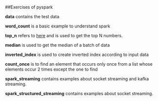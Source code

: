 ##Exercises of pyspark

**data** contains the test data

**word_count** is a basic example to understand spark

**top_n** refers to [here](https://stackoverflow.com/a/34293270/8025086) and is
used to get the top N numbers.

**median** is used to get the median of a batch of data

**inverted_index** is used to create inverted index according to input data

**count_once** is to find an element that occurs only once from a list whose 
elements occur 2 times except the one to find

**spark_streaming** contains examples about socket streaming and kafka streaming.

**spark_structured_streaming** contains examples about socket streaming.
